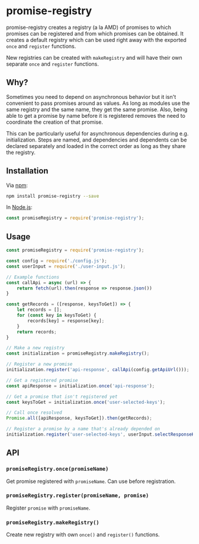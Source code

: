 # promise-registry 
promise-registry creates a registry (a la AMD) of promises to which promises
can be registered and from which promises can be obtained. It creates a
default registry which can be used right away with the exported `once` and
`register` functions.

New registries can be created with `makeRegistry` and will have their own
separate `once` and `register` functions.

## Why?
Sometimes you need to depend on asynchronous behavior but it isn't convenient
to pass promises around as values. As long as modules use the same registry
and the same name, they get the same promise. Also, being able to get a
promise by name before it is registered removes the need to coordinate the
creation of that promise. 

This can be particularly useful for asynchronous dependencies during e.g.
initialization. Steps are named, and dependencies and dependents can be
declared separately and loaded in the correct order as long as they share the
registry.

## Installation

Via [npm](https://www.npmjs.com/):

```bash
npm install promise-registry --save
```

In [Node.js](https://nodejs.org/):

```js
const promiseRegistry = require('promise-registry');
```

## Usage
```javascript
const promiseRegistry = require('promise-registry');

const config = require('./config.js');
const userInput = require('./user-input.js');

// Example functions 
const callApi = async (url) => {
    return fetch(url).then(response => response.json())
}

const getRecords = ([response, keysToGet]) => {
    let records = [];
    for (const key in keysToGet) {
        records[key] = response[key];
    }
    return records;
}

// Make a new registry
const initialization = promiseRegistry.makeRegistry();

// Register a new promise
initialization.register('api-response', callApi(config.getApiUrl()));

// Get a registered promise
const apiResponse = initialization.once('api-response');

// Get a promise that isn't registered yet
const keysToGet = initialization.once('user-selected-keys');

// Call once resolved
Promise.all([apiResponse, keysToGet]).then(getRecords);

// Register a promise by a name that's already depended on
initialization.register('user-selected-keys', userInput.selectResponseKeys());
```

## API

### `promiseRegistry.once(promiseName)`
Get promise registered with `promiseName`. Can use before registration.

### `promiseRegistry.register(promiseName, promise)`
Register `promise` with `promiseName`.

### `promiseRegistry.makeRegistry()`
Create new registry with own `once()` and `register()` functions.
